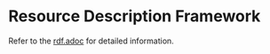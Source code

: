 # Resource Description Framework

Refer to the [rdf.adoc](../../documentation/IDTA-01001/modules/ROOT/pages/mappings/formats/rdf.adoc) for detailed information.
